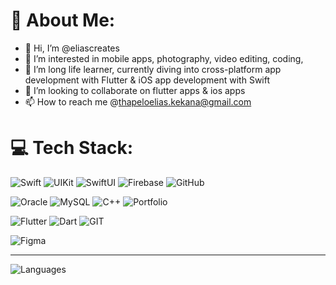 # 💫 About Me:
- 👋 Hi, I’m @eliascreates
- 👀 I’m interested in mobile apps, photography, video editing, coding,
- 🌱 I’m long life learner, currently diving into cross-platform app development with Flutter & iOS app development with Swift 
- 💞️ I’m looking to collaborate on flutter apps & ios apps 
- 📫 How to reach me @thapeloelias.kekana@gmail.com

<!---
eliascreates/eliascreates is a ✨ special ✨ repository because its `README.md` (this file) appears on your GitHub profile.
You can click the Preview link to take a look at your changes.
--->
<!--## 🌐 Socials:
[![LinkedIn](https://img.shields.io/badge/LinkedIn-%230077B5.svg?logo=LinkedIn&logoColor=white)](https://www.linkedin.com/in/elias-kekana/) [![Instagram](https://img.shields.io/badge/Instagram-%23E4405F.svg?logo=Instagram&logoColor=white)](https://instagram.com/beetroot.app) <a href="https://twitter.com/beetrootapp" target="_blank">![Twitter](https://img.shields.io/badge/Twitter-%231DA1F2.svg?logo=Twitter&logoColor=white)</a>
-->
# 💻 Tech Stack:
![Swift](https://img.shields.io/badge/swift-F54A2A?style=for-the-badge&logo=swift&logoColor=white)
![UIKit](https://img.shields.io/badge/UIKit-F54A2A?style=for-the-badge&logo=swift&logoColor=white)
![SwiftUI](https://img.shields.io/badge/SwiftUI-F54A2A?style=for-the-badge&logo=swift&logoColor=white)
![Firebase](https://img.shields.io/badge/firebase-f68405?style=for-the-badge&logo=firebase&logoColor=white)
![GitHub](https://img.shields.io/badge/GitHub-100000?style=for-the-badge&logo=github&logoColor=white)

![Oracle](https://img.shields.io/badge/Oracle-F80000?style=for-the-badge&logo=oracle&logoColor=white)
![MySQL](https://img.shields.io/badge/mysql-%2300f.svg?style=for-the-badge&logo=mysql&logoColor=white)
![C++](https://img.shields.io/badge/c++-%2300599C.svg?style=for-the-badge&logo=c%2B%2B&logoColor=white)
![Portfolio](https://img.shields.io/badge/Portfolio-%23000000.svg?style=for-the-badge&logo=firefox&logoColor=#FF7139)

![Flutter](https://img.shields.io/badge/Flutter-02569B?style=for-the-badge&logo=flutter&logoColor=white)
![Dart](https://img.shields.io/badge/Dart-0175C2?style=for-the-badge&logo=dart&logoColor=white)
![GIT](https://img.shields.io/badge/Git-fc6d26?style=for-the-badge&logo=git&logoColor=white)

![Figma](https://img.shields.io/badge/figma-%23F24E1E.svg?style=for-the-badge&logo=figma&logoColor=white)

---
![Languages](https://github-readme-stats.vercel.app/api/top-langs/?username=eliascreates&theme=dark&hide_border=false&include_all_commits=false&count_private=false&layout=compact)

<!-- [![](https://visitcount.itsvg.in/api?id=eliascreates&icon=0&color=0)](https://visitcount.itsvg.in)  -->

<!-- Proudly created with GPRM ( https://gprm.itsvg.in ) -->
